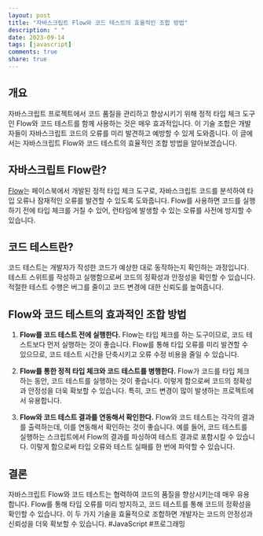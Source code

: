 ```yaml
---
layout: post
title: "자바스크립트 Flow와 코드 테스트의 효율적인 조합 방법"
description: " "
date: 2023-09-14
tags: [javascript]
comments: true
share: true
---
```


## 개요
자바스크립트 프로젝트에서 코드 품질을 관리하고 향상시키기 위해 정적 타입 체크 도구인 Flow와 코드 테스트를 함께 사용하는 것은 매우 효과적입니다. 이 기술 조합은 개발자들이 자바스크립트 코드의 오류를 미리 발견하고 예방할 수 있게 도와줍니다. 이 글에서는 자바스크립트 Flow와 코드 테스트의 효율적인 조합 방법을 알아보겠습니다.

## 자바스크립트 Flow란?
[Flow](https://flow.org/)는 페이스북에서 개발된 정적 타입 체크 도구로, 자바스크립트 코드를 분석하여 타입 오류나 잠재적인 오류를 발견할 수 있도록 도와줍니다. Flow를 사용하면 코드를 실행하기 전에 타입 체크를 거칠 수 있어, 런타임에 발생할 수 있는 오류를 사전에 방지할 수 있습니다.

## 코드 테스트란?
코드 테스트는 개발자가 작성한 코드가 예상한 대로 동작하는지 확인하는 과정입니다. 테스트 스위트를 작성하고 실행함으로써 코드의 정확성과 안정성을 확인할 수 있습니다. 적절한 테스트 수행은 버그를 줄이고 코드 변경에 대한 신뢰도를 높여줍니다.

## Flow와 코드 테스트의 효과적인 조합 방법
1. **Flow를 코드 테스트 전에 실행한다.** Flow는 타입 체크를 하는 도구이므로, 코드 테스트보다 먼저 실행하는 것이 좋습니다. Flow를 통해 타입 오류를 미리 발견할 수 있으므로, 코드 테스트 시간을 단축시키고 오류 수정 비용을 줄일 수 있습니다.

2. **Flow를 통한 정적 타입 체크와 코드 테스트를 병행한다.** Flow가 코드를 타입 체크하는 동안, 코드 테스트를 실행하는 것이 좋습니다. 이렇게 함으로써 코드의 정확성과 안정성을 더욱 확보할 수 있습니다. 특히, 코드 변경이 많이 발생하는 프로젝트에서 유용합니다.

3. **Flow와 코드 테스트 결과를 연동해서 확인한다.** Flow와 코드 테스트는 각각의 결과를 출력하는데, 이를 연동해서 확인하는 것이 좋습니다. 예를 들어, 코드 테스트를 실행하는 스크립트에서 Flow의 결과를 파싱하여 테스트 결과로 포함시킬 수 있습니다. 이렇게 함으로써 타입 오류와 테스트 실패를 한 번에 파악할 수 있습니다.

## 결론
자바스크립트 Flow와 코드 테스트는 협력하여 코드의 품질을 향상시키는데 매우 유용합니다. Flow를 통해 타입 오류를 미리 방지하고, 코드 테스트를 통해 코드의 정확성을 확인할 수 있습니다. 이 두 가지 기술을 효율적으로 조합하면 개발자는 코드의 안정성과 신뢰성을 더욱 확보할 수 있습니다. #JavaScript #프로그래밍